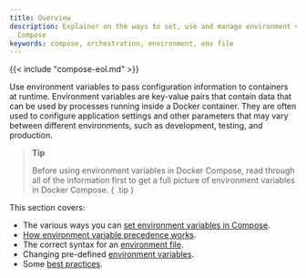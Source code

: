 ```yaml
---
title: Overview
description: Explainer on the ways to set, use and manage environment variables in
  Compose
keywords: compose, orchestration, environment, env file
---
```


{{< include "compose-eol.md" >}}

Use environment variables to pass configuration information to containers at runtime. Environment variables are key-value pairs that contain data that can be used by processes running inside a Docker container. They are often used to configure application settings and other parameters that may vary between different environments, such as development, testing, and production.  

> **Tip**
>
> Before using environment variables in Docker Compose, read through all of the information first to get a full picture of environment variables in Docker Compose.
{ .tip }

This section covers:
- The various ways you can [set environment variables in Compose](set-environment-variables.md).
- [How environment variable precedence works](envvars-precedence.md).
- The correct syntax for an [environment file](env-file.md).
- Changing pre-defined [environment variables](envvars.md).
- Some [best practices](best-practices.md).


